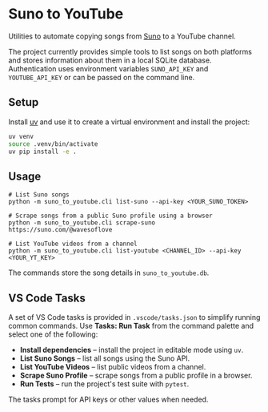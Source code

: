 # Suno to YouTube

Utilities to automate copying songs from [Suno](https://suno.ai/) to a YouTube channel.

The project currently provides simple tools to list songs on both platforms and
stores information about them in a local SQLite database. Authentication uses
environment variables `SUNO_API_KEY` and `YOUTUBE_API_KEY` or can be passed on
the command line.

## Setup

Install [uv](https://github.com/astral-sh/uv) and use it to create a virtual
environment and install the project:

```bash
uv venv
source .venv/bin/activate
uv pip install -e .
```

## Usage

```
# List Suno songs
python -m suno_to_youtube.cli list-suno --api-key <YOUR_SUNO_TOKEN>

# Scrape songs from a public Suno profile using a browser
python -m suno_to_youtube.cli scrape-suno https://suno.com/@wavesoflove

# List YouTube videos from a channel
python -m suno_to_youtube.cli list-youtube <CHANNEL_ID> --api-key <YOUR_YT_KEY>
```

The commands store the song details in `suno_to_youtube.db`.

## VS Code Tasks

A set of VS Code tasks is provided in `.vscode/tasks.json` to simplify running
common commands. Use **Tasks: Run Task** from the command palette and select
one of the following:

- **Install dependencies** – install the project in editable mode using `uv`.
- **List Suno Songs** – list all songs using the Suno API.
- **List YouTube Videos** – list public videos from a channel.
- **Scrape Suno Profile** – scrape songs from a public profile in a browser.
- **Run Tests** – run the project's test suite with `pytest`.

The tasks prompt for API keys or other values when needed.
